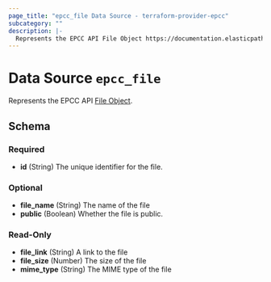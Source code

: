 ```yaml
---
page_title: "epcc_file Data Source - terraform-provider-epcc"
subcategory: ""
description: |-
  Represents the EPCC API File Object https://documentation.elasticpath.com/commerce-cloud/docs/api/advanced/files/index.html#the-file-object.
---
```


# Data Source `epcc_file`

Represents the EPCC API [File Object](https://documentation.elasticpath.com/commerce-cloud/docs/api/advanced/files/index.html#the-file-object).



<!-- schema generated by tfplugindocs -->
## Schema

### Required

- **id** (String) The unique identifier for the file.

### Optional

- **file_name** (String) The name of the file
- **public** (Boolean) Whether the file is public.

### Read-Only

- **file_link** (String) A link to the file
- **file_size** (Number) The size of the file
- **mime_type** (String) The MIME type of the file

